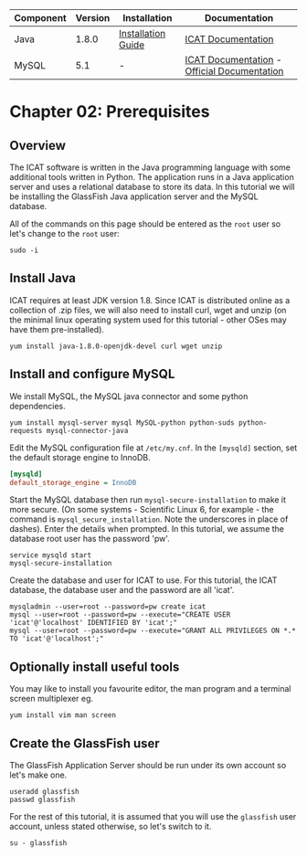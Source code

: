 | Component | Version | Installation                                            | Documentation                                                         |
| --------- | ------- | ------------                                            | -------------                                                         |
| Java      | 1.8.0   | [Installation Guide](http://openjdk.java.net/install/)  | [ICAT Documentation](https://icatproject.org/installation/glassfish/) |
| MySQL     | 5.1     | -                                                       | [ICAT Documentation](https://icatproject.org/installation/database/) - [Official Documentation](https://docs.oracle.com/cd/E19078-01/mysql/mysql-refman-5.1/) |

Chapter 02: Prerequisites
========================

Overview
--------

The ICAT software is written in the Java programming language with some additional tools written in Python. The application runs in a Java application server and uses a relational database to store its data. In this tutorial we will be installing the GlassFish Java application server and the MySQL database. 

All of the commands on this page should be entered as the `root` user so let's change to the `root` user:
```Shell
sudo -i
```

Install Java
------------

ICAT requires at least JDK version 1.8. Since ICAT is distributed online as a collection of .zip files, we will also need to install curl, wget and unzip (on the minimal linux operating system used for this tutorial - other OSes may have them pre-installed).

```Shell
yum install java-1.8.0-openjdk-devel curl wget unzip
```

Install and configure MySQL
---------------------------

We install MySQL, the MySQL java connector and some python dependencies.
 
```Shell
yum install mysql-server mysql MySQL-python python-suds python-requests mysql-connector-java
```

Edit the MySQL configuration file at `/etc/my.cnf`. In the `[mysqld]` section, set the default storage engine to InnoDB.

```INI
[mysqld]
default_storage_engine = InnoDB
```

Start the MySQL database then run `mysql-secure-installation` to make it more secure. (On some systems - Scientific Linux 6, for example - the command is `mysql_secure_installation`. Note the underscores in place of dashes). Enter the details when prompted. In this tutorial, we assume the database root user has the password 'pw'.

```Shell
service mysqld start
mysql-secure-installation
```

Create the database and user for ICAT to use. For this tutorial, the ICAT database, the database user and the password are all 'icat'.
```Shell
mysqladmin --user=root --password=pw create icat
mysql --user=root --password=pw --execute="CREATE USER 'icat'@'localhost' IDENTIFIED BY 'icat';"
mysql --user=root --password=pw --execute="GRANT ALL PRIVILEGES ON *.* TO 'icat'@'localhost';"
```

Optionally install useful tools
-------------------------------
You may like to install you favourite editor, the man program and a terminal screen multiplexer eg.
```Shell
yum install vim man screen
```

Create the GlassFish user
-------------------------

The GlassFish Application Server should be run under its own account so let's make one.

```Shell
useradd glassfish
passwd glassfish
```

For the rest of this tutorial, it is assumed that you will use the `glassfish` user account, unless stated otherwise, so let's switch to it.
```Shell
su - glassfish
```

